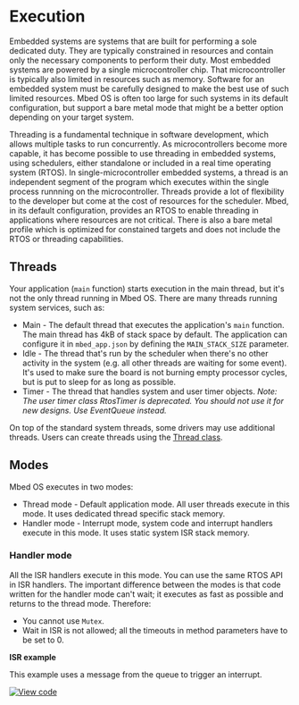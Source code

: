 # Execution

Embedded systems are systems that are built for performing a sole dedicated duty. They are typically constrained in resources and contain only the necessary components to perform their duty. Most embedded systems are powered by a single microcontroller chip. That microcontroller is typically also limited in resources such as memory. Software for an embedded system must be carefully designed to make the best use of such limited resources. Mbed OS is often too large for such systems in its default configuration, but support a bare metal mode that might be a better option depending on your target system.

Threading is a fundamental technique in software development, which allows multiple tasks to run concurrently. As microcontrollers become more capable, it has become possible to use threading in embedded systems, using schedulers, either standalone or included in a real time operating system (RTOS). In single-microcontroller embedded systems, a thread is an independent segment of the program which executes within the single process runnning on the microcontroller. Threads provide a lot of flexibility to the developer but come at the cost of resources for the scheduler. Mbed, in its default configuration, provides an RTOS to enable threading in applications where resources are not critical. There is also a bare metal profile which is optimized for constained targets and does not include the RTOS or threading capabilities.

## Threads

Your application (`main` function) starts execution in the main thread, but it's not the only thread running in Mbed OS. There are many threads running system services, such as:
* Main - The default thread that executes the application's `main` function. The main thread has 4kB of stack space by default. The application can configure it in `mbed_app.json` by defining the `MAIN_STACK_SIZE` parameter.
* Idle - The thread that's run by the scheduler when there's no other activity in the system (e.g. all other threads are waiting for some event). It's used to make sure the board is not burning empty processor cycles, but is put to sleep for as long as possible.
* Timer - The thread that handles system and user timer objects. *Note: The user timer class RtosTimer is deprecated. You should not use it for new designs. Use EventQueue instead.*

On top of the standard system threads, some drivers may use additional threads. Users can create threads using the [Thread class](../apis/thread.html).

## Modes

Mbed OS executes in two modes:

* Thread mode - Default application mode. All user threads execute in this mode. It uses dedicated thread specific stack memory.
* Handler mode - Interrupt mode, system code and interrupt handlers execute in this mode. It uses static system ISR stack memory.

### Handler mode

All the ISR handlers execute in this mode. You can use the same RTOS API in ISR handlers. The important difference between the modes is that code written for the handler mode can't wait; it executes as fast as possible and returns to the thread mode. Therefore:

* You cannot use `Mutex`.
* Wait in ISR is not allowed; all the timeouts in method parameters have to be set to 0.

**ISR example**

This example uses a message from the queue to trigger an interrupt.

[![View code](https://www.mbed.com/embed/?url=https://github.com/ARMmbed/mbed-os-examples-docs_only/blob/master/APIs_RTOS/Isr/)](https://github.com/ARMmbed/mbed-os-examples-docs_only/blob/master/APIs_RTOS/Isr/main.cpp)
